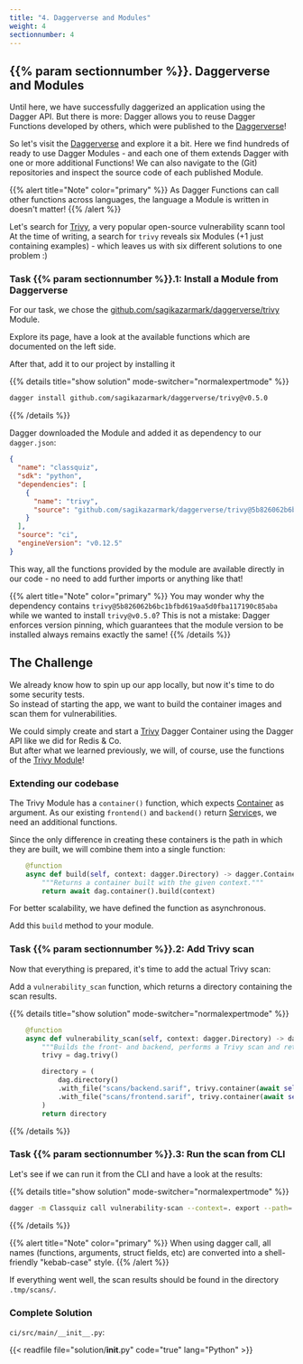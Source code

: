 ```yaml
---
title: "4. Daggerverse and Modules"
weight: 4
sectionnumber: 4
---
```


## {{% param sectionnumber %}}. Daggerverse and Modules

Until here, we have successfully daggerized an application using the Dagger API.
But there is more: Dagger allows you to reuse Dagger Functions developed by others, which were published to the [Daggerverse](https://daggerverse.dev)!

So let's visit the [Daggerverse](https://daggerverse.dev) and explore it a bit.
Here we find hundreds of ready to use Dagger Modules - and each one of them extends Dagger with one or more additional Functions!
We can also navigate to the (Git) repositories and inspect the source code of each published Module.

{{% alert title="Note" color="primary" %}}
As Dagger Functions can call other functions across languages, the language a Module is written in doesn't matter!
{{% /alert %}}

Let's search for [Trivy](https://trivy.dev/), a very popular open-source vulnerability scann tool
At the time of writing, a search for `trivy` reveals six Modules (+1 just containing examples) -
which leaves us with six different solutions to one problem :)


### Task {{% param sectionnumber %}}.1: Install a Module from Daggerverse

For our task, we chose the [github.com/sagikazarmark/daggerverse/trivy](https://daggerverse.dev/mod/github.com/sagikazarmark/daggerverse/trivy@5b826062b6bc1bfbd619aa5d0fba117190c85aba) Module.

Explore its page, have a look at the available functions which are documented on the left side.

After that, add it to our project by installing it

{{% details title="show solution" mode-switcher="normalexpertmode" %}}
```bash
dagger install github.com/sagikazarmark/daggerverse/trivy@v0.5.0
```
{{% /details %}}

Dagger downloaded the Module and added it as dependency to our `dagger.json`:

```json
{
  "name": "classquiz",
  "sdk": "python",
  "dependencies": [
    {
      "name": "trivy",
      "source": "github.com/sagikazarmark/daggerverse/trivy@5b826062b6bc1bfbd619aa5d0fba117190c85aba"
    }
  ],
  "source": "ci",
  "engineVersion": "v0.12.5"
}
```

This way, all the functions provided by the module are available directly in our code - no need to add further imports or anything like that!

{{% alert title="Note" color="primary" %}}
You may wonder why the dependency contains `trivy@5b826062b6bc1bfbd619aa5d0fba117190c85aba` while we wanted to install `trivy@v0.5.0`?
This is not a mistake: Dagger enforces version pinning, which guarantees that the module version to be installed always remains exactly the same!
{{% /details %}}


## The Challenge

We already know how to spin up our app locally, but now it's time to do some security tests.\
So instead of starting the app, we want to build the container images and scan them for vulnerabilities.

We could simply create and start a [Trivy](https://trivy.dev/) Dagger Container using the Dagger API like we did for Redis & Co.\
But after what we learned previously, we will, of course, use the functions of the [Trivy Module](https://daggerverse.dev/mod/github.com/sagikazarmark/daggerverse/trivy@5b826062b6bc1bfbd619aa5d0fba117190c85aba)!


### Extending our codebase

The Trivy Module has a `container()` function, which expects [Container](https://docs.dagger.io/api/reference/#definition-Container) as argument.
As our existing `frontend()` and `backend()` return [Service](https://docs.dagger.io/api/reference/#definition-Service)s, we need an additional functions.

Since the only difference in creating these containers is the path in which they are built, we will combine them into a single function:

```python
    @function
    async def build(self, context: dagger.Directory) -> dagger.Container:
        """Returns a container built with the given context."""
        return await dag.container().build(context)
```

For better scalability, we have defined the function as asynchronous.

Add this `build` method to your module.


### Task {{% param sectionnumber %}}.2: Add Trivy scan

Now that everything is prepared, it's time to add the actual Trivy scan:

Add a `vulnerability_scan` function, which returns a directory containing the scan results.

{{% details title="show solution" mode-switcher="normalexpertmode" %}}
```python
    @function
    async def vulnerability_scan(self, context: dagger.Directory) -> dagger.Directory:
        """Builds the front- and backend, performs a Trivy scan and returns the directory containing the reports."""
        trivy = dag.trivy()

        directory = (
            dag.directory()
            .with_file("scans/backend.sarif", trivy.container(await self.build(context)).report("sarif"))
            .with_file("scans/frontend.sarif", trivy.container(await self.build(context.directory("frontend"))).report("sarif"))
        )
        return directory
```
{{% /details %}}


### Task {{% param sectionnumber %}}.3: Run the scan from CLI

Let's see if we can run it from the CLI and have a look at the results:

{{% details title="show solution" mode-switcher="normalexpertmode" %}}
```bash
dagger -m Classquiz call vulnerability-scan --context=. export --path=.tmp
```
{{% /details %}}

{{% alert title="Note" color="primary" %}}
When using dagger call, all names (functions, arguments, struct fields, etc) are converted into a shell-friendly "kebab-case" style.
{{% /alert %}}

If everything went well, the scan results should be found in the directory `.tmp/scans/`.


### Complete Solution

`ci/src/main/__init__.py`:

<!-- markdownlint-capture -->
<!-- markdownlint-disable -->
{{< readfile file="solution/__init__.py" code="true" lang="Python" >}}
<!-- markdownlint-restore -->
